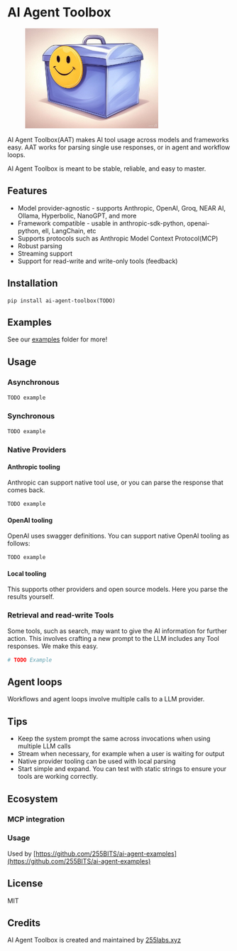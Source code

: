 # AI Agent Toolbox

<figure>
  <img src="docs/ai-agent-toolbox-logo.jpg" alt="AI Agent Toolbox Logo" width="300">
</figure>

AI Agent Toolbox(AAT) makes AI tool usage across models and frameworks easy. AAT works for parsing single use responses, or in agent and workflow loops.

AI Agent Toolbox is meant to be stable, reliable, and easy to master. 


## Features

* Model provider-agnostic - supports Anthropic, OpenAI, Groq, NEAR AI, Ollama, Hyperbolic, NanoGPT, and more
* Framework compatible - usable in anthropic-sdk-python, openai-python, ell, LangChain, etc
* Supports protocols such as Anthropic Model Context Protocol(MCP)
* Robust parsing
* Streaming support
* Support for read-write and write-only tools (feedback)

## Installation

```
pip install ai-agent-toolbox(TODO)
```

## Examples

See our [examples](examples) folder for more!

## Usage

### Asynchronous

```python
TODO example
```

### Synchronous

```python
TODO example
```

### Native Providers

#### Anthropic tooling

Anthropic can support native tool use, or you can parse the response that comes back.

```python
TODO example
```

#### OpenAI tooling

OpenAI uses swagger definitions. You can support native OpenAI tooling as follows:

```python
TODO example
```

#### Local tooling

This supports other providers and open source models. Here you parse the results yourself.

### Retrieval and read-write Tools

Some tools, such as search, may want to give the AI information for further action. This involves crafting a new prompt to the LLM includes any Tool responses. We make this easy.

```python
# TODO Example
```

## Agent loops

Workflows and agent loops involve multiple calls to a LLM provider.

## Tips

* Keep the system prompt the same across invocations when using multiple LLM calls
* Stream when necessary, for example when a user is waiting for output
* Native provider tooling can be used with local parsing
* Start simple and expand. You can test with static strings to ensure your tools are working correctly.

## Ecosystem

### MCP integration

### Usage

Used by [https://github.com/255BITS/ai-agent-examples](https://github.com/255BITS/ai-agent-examples)

## License

MIT

## Credits

AI Agent Toolbox is created and maintained by <a href="255labs.xyz">255labs.xyz</a>
